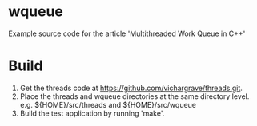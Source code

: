 wqueue
======

Example source code for the article 'Multithreaded Work Queue in C++'

Build
=====
1. Get the threads code at https://github.com/vichargrave/threads.git.
2. Place the threads and wqueue directories at the same directory level. e.g. ${HOME}/src/threads and ${HOME}/src/wqueue
3. Build the test application by running 'make'.
